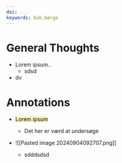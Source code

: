 ```yaml
---
doi: ...
keywords: bob,børge
---
```


# General Thoughts

- Lorem ipsum..
	- sdsd
- dv

# Annotations

- <mark style="background: #FFF3A3A6;">Lorem ipsum</mark>
	- Det her er værd at undersøge

- ![[Pasted image 20240904092707.png]]
	- sdddsdsd
